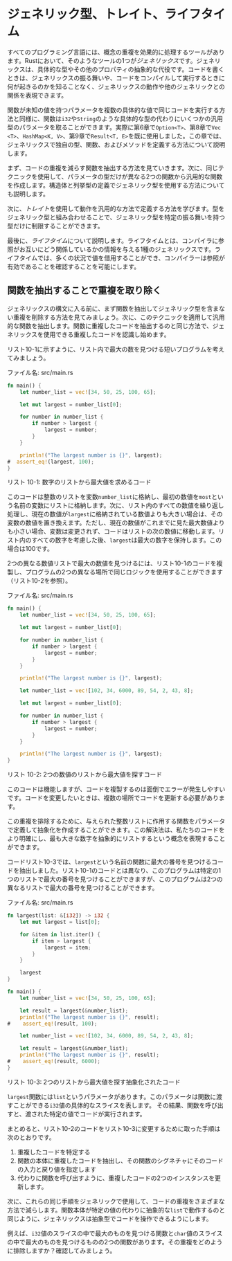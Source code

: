 # ジェネリック型、トレイト、ライフタイム

すべてのプログラミング言語には、概念の重複を効果的に処理するツールがあります。Rustにおいて、そのようなツールの1つが*ジェネリックス*です。ジェネリックスは、具体的な型やその他のプロパティの抽象的な代役です。コードを書くときは、ジェネリックスの振る舞いや、コードをコンパイルして実行するときに何が起きるのかを知ることなく、ジェネリックスの動作や他のジェネリックとの関係を表現できます。

関数が未知の値を持つパラメータを複数の具体的な値で同じコードを実行する方法と同様に、関数は`i32`や`String`のような具体的な型の代わりにいくつかの汎用型のパラメータを取ることができます。実際に第6章で`Option<T>`、第8章で`Vec <T>`、`HashMap<K, V>`、第9章で`Result<T, E>`を既に使用しました。この章では、ジェネリックスで独自の型、関数、およびメソッドを定義する方法について説明します。

まず、コードの重複を減らす関数を抽出する方法を見ていきます。次に、同じテクニックを使用して、パラメータの型だけが異なる2つの関数から汎用的な関数を作成します。構造体と列挙型の定義でジェネリック型を使用する方法についても説明します。

次に、*トレイト*を使用して動作を汎用的な方法で定義する方法を学びます。型をジェネリック型と組み合わせることで、ジェネリック型を特定の振る舞いを持つ型だけに制限することができます。

最後に、*ライフタイム*について説明します。ライフタイムとは、コンパイラに参照がお互いにどう関係しているかの情報を与える1種のジェネリックスです。ライフタイムでは、多くの状況で値を借用することができ、コンパイラーは参照が有効であることを確認することを可能にします。

## 関数を抽出することで重複を取り除く

ジェネリックスの構文に入る前に、まず関数を抽出してジェネリック型を含まない重複を削除する方法を見てみましょう。次に、このテクニックを適用して汎用的な関数を抽出します。関数に重複したコードを抽出するのと同じ方法で、ジェネリックスを使用できる重複したコードを認識し始めます。

リスト10-1に示すように、リスト内で最大の数を見つける短いプログラムを考えてみましょう。

<span class="filename">ファイル名: src/main.rs</span>

```rust
fn main() {
    let number_list = vec![34, 50, 25, 100, 65];

    let mut largest = number_list[0];

    for number in number_list {
        if number > largest {
            largest = number;
        }
    }

    println!("The largest number is {}", largest);
#  assert_eq!(largest, 100);
}
```

<span class="caption">リスト 10-1: 数字のリストから最大値を求めるコード</span>

このコードは整数のリストを変数`number_list`に格納し、最初の数値を`most`という名前の変数にリストに格納します。次に、リスト内のすべての数値を繰り返し処理し、現在の数値が`largest`に格納されている数値よりも大きい場合は、その変数の数値を置き換えます。ただし、現在の数値がこれまでに見た最大数値よりも小さい場合、変数は変更されず、コードはリストの次の数値に移動します。リスト内のすべての数字を考慮した後、`largest`は最大の数字を保持します。この場合は100です。

2つの異なる数値リストで最大の数値を見つけるには、リスト10-1のコードを複製し、プログラムの2つの異なる場所で同じロジックを使用することができます（リスト10-2を参照）。

<span class="filename">ファイル名: src/main.rs</span>

```rust
fn main() {
    let number_list = vec![34, 50, 25, 100, 65];

    let mut largest = number_list[0];

    for number in number_list {
        if number > largest {
            largest = number;
        }
    }

    println!("The largest number is {}", largest);

    let number_list = vec![102, 34, 6000, 89, 54, 2, 43, 8];

    let mut largest = number_list[0];

    for number in number_list {
        if number > largest {
            largest = number;
        }
    }

    println!("The largest number is {}", largest);
}
```

<span class="caption">リスト 10-2: 2つの数値のリストから最大値を探すコード</span>

このコードは機能しますが、コードを複製するのは面倒でエラーが発生しやすいです。コードを変更したいときは、複数の場所でコードを更新する必要があります。

この重複を排除するために、与えられた整数リストに作用する関数をパラメータで定義して抽象化を作成することができます。この解決法は、私たちのコードをより明確にし、最も大きな数字を抽象的にリストするという概念を表現することができます。

コードリスト10-3では、`largest`という名前の関数に最大の番号を見つけるコードを抽出しました。リスト10-1のコードとは異なり、このプログラムは特定の1つのリストで最大の番号を見つけることができますが、このプログラムは2つの異なるリストで最大の番号を見つけることができます。

<span class="filename">ファイル名: src/main.rs</span>

```rust
fn largest(list: &[i32]) -> i32 {
    let mut largest = list[0];

    for &item in list.iter() {
        if item > largest {
            largest = item;
        }
    }

    largest
}

fn main() {
    let number_list = vec![34, 50, 25, 100, 65];

    let result = largest(&number_list);
    println!("The largest number is {}", result);
#    assert_eq!(result, 100);

    let number_list = vec![102, 34, 6000, 89, 54, 2, 43, 8];

    let result = largest(&number_list);
    println!("The largest number is {}", result);
#    assert_eq!(result, 6000);
}
```

<span class="caption">リスト 10-3: 2つのリストから最大値を探す抽象化されたコード</span>

`largest`関数には`list`というパラメータがあります。このパラメータは関数に渡すことができる`i32`値の具体的なスライスを表します。 その結果、関数を呼び出すと、渡された特定の値でコードが実行されます。

まとめると、リスト10-2のコードをリスト10-3に変更するために取った手順は次のとおりです。

1. 重複したコードを特定する
2. 関数の本体に重複したコードを抽出し、その関数のシグネチャにそのコードの入力と戻り値を指定します
3. 代わりに関数を呼び出すように、重複したコードの2つのインスタンスを更新します。

次に、これらの同じ手順をジェネリックで使用して、コードの重複をさまざまな方法で減らします。関数本体が特定の値の代わりに抽象的な`list`で動作するのと同じように、ジェネリックスは抽象型でコードを操作できるようにします。

例えば、`i32`値のスライスの中で最大のものを見つける関数と`char`値のスライスの中で最大のものを見つけるものの2つの関数があります。その重複をどのように排除しますか？確認してみましょう。